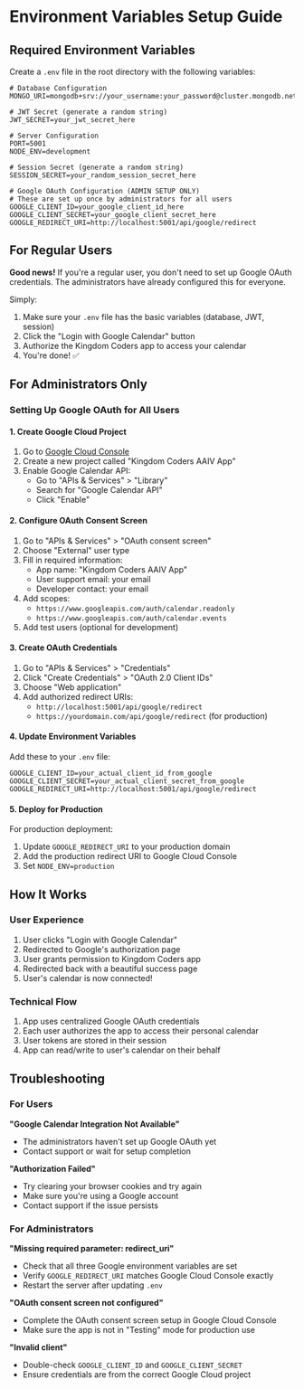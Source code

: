 # Environment Variables Setup Guide

## Required Environment Variables

Create a `.env` file in the root directory with the following variables:

```env
# Database Configuration
MONGO_URI=mongodb+srv://your_username:your_password@cluster.mongodb.net/your_database_name

# JWT Secret (generate a random string)
JWT_SECRET=your_jwt_secret_here

# Server Configuration
PORT=5001
NODE_ENV=development

# Session Secret (generate a random string)
SESSION_SECRET=your_random_session_secret_here

# Google OAuth Configuration (ADMIN SETUP ONLY)
# These are set up once by administrators for all users
GOOGLE_CLIENT_ID=your_google_client_id_here
GOOGLE_CLIENT_SECRET=your_google_client_secret_here
GOOGLE_REDIRECT_URI=http://localhost:5001/api/google/redirect
```

## For Regular Users

**Good news!** If you're a regular user, you don't need to set up Google OAuth credentials. The administrators have already configured this for everyone.

Simply:
1. Make sure your `.env` file has the basic variables (database, JWT, session)
2. Click the "Login with Google Calendar" button
3. Authorize the Kingdom Coders app to access your calendar
4. You're done! ✅

## For Administrators Only

### Setting Up Google OAuth for All Users

#### 1. Create Google Cloud Project
1. Go to [Google Cloud Console](https://console.cloud.google.com/)
2. Create a new project called "Kingdom Coders AAIV App"
3. Enable Google Calendar API:
   - Go to "APIs & Services" > "Library"
   - Search for "Google Calendar API"
   - Click "Enable"

#### 2. Configure OAuth Consent Screen
1. Go to "APIs & Services" > "OAuth consent screen"
2. Choose "External" user type
3. Fill in required information:
   - App name: "Kingdom Coders AAIV App"
   - User support email: your email
   - Developer contact: your email
4. Add scopes:
   - `https://www.googleapis.com/auth/calendar.readonly`
   - `https://www.googleapis.com/auth/calendar.events`
5. Add test users (optional for development)

#### 3. Create OAuth Credentials
1. Go to "APIs & Services" > "Credentials"
2. Click "Create Credentials" > "OAuth 2.0 Client IDs"
3. Choose "Web application"
4. Add authorized redirect URIs:
   - `http://localhost:5001/api/google/redirect`
   - `https://yourdomain.com/api/google/redirect` (for production)

#### 4. Update Environment Variables
Add these to your `.env` file:
```env
GOOGLE_CLIENT_ID=your_actual_client_id_from_google
GOOGLE_CLIENT_SECRET=your_actual_client_secret_from_google
GOOGLE_REDIRECT_URI=http://localhost:5001/api/google/redirect
```

#### 5. Deploy for Production
For production deployment:
1. Update `GOOGLE_REDIRECT_URI` to your production domain
2. Add the production redirect URI to Google Cloud Console
3. Set `NODE_ENV=production`

## How It Works

### User Experience
1. User clicks "Login with Google Calendar"
2. Redirected to Google's authorization page
3. User grants permission to Kingdom Coders app
4. Redirected back with a beautiful success page
5. User's calendar is now connected!

### Technical Flow
1. App uses centralized Google OAuth credentials
2. Each user authorizes the app to access their personal calendar
3. User tokens are stored in their session
4. App can read/write to user's calendar on their behalf

## Troubleshooting

### For Users
**"Google Calendar Integration Not Available"**
- The administrators haven't set up Google OAuth yet
- Contact support or wait for setup completion

**"Authorization Failed"**
- Try clearing your browser cookies and try again
- Make sure you're using a Google account
- Contact support if the issue persists

### For Administrators
**"Missing required parameter: redirect_uri"**
- Check that all three Google environment variables are set
- Verify `GOOGLE_REDIRECT_URI` matches Google Cloud Console exactly
- Restart the server after updating `.env`

**"OAuth consent screen not configured"**
- Complete the OAuth consent screen setup in Google Cloud Console
- Make sure the app is not in "Testing" mode for production use

**"Invalid client"**
- Double-check `GOOGLE_CLIENT_ID` and `GOOGLE_CLIENT_SECRET`
- Ensure credentials are from the correct Google Cloud project 